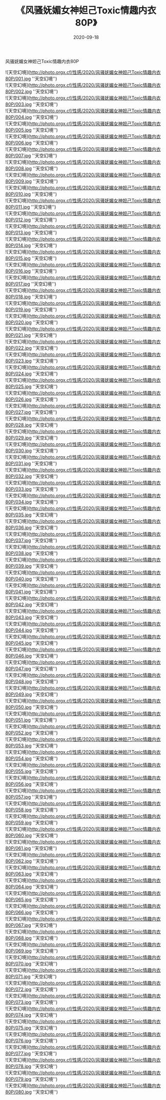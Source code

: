 ﻿---
layout: post
title:  《风骚妩媚女神妲己Toxic情趣内衣80P》
date:   2020-09-18
img: http://photo.orgx.cf/性感/2020/风骚妩媚女神妲己Toxic情趣内衣80P/000.jpg
categories: [美女, 性感, 泳衣]
---

风骚妩媚女神妲己Toxic情趣内衣80P



![天空幻境](http://photo.orgx.cf/性感/2020/风骚妩媚女神妲己Toxic情趣内衣80P/001.jpg ''天空幻境'') <br>
![天空幻境](http://photo.orgx.cf/性感/2020/风骚妩媚女神妲己Toxic情趣内衣80P/002.jpg ''天空幻境'') <br>
![天空幻境](http://photo.orgx.cf/性感/2020/风骚妩媚女神妲己Toxic情趣内衣80P/003.jpg ''天空幻境'') <br>
![天空幻境](http://photo.orgx.cf/性感/2020/风骚妩媚女神妲己Toxic情趣内衣80P/004.jpg ''天空幻境'') <br>
![天空幻境](http://photo.orgx.cf/性感/2020/风骚妩媚女神妲己Toxic情趣内衣80P/005.jpg ''天空幻境'') <br>
![天空幻境](http://photo.orgx.cf/性感/2020/风骚妩媚女神妲己Toxic情趣内衣80P/006.jpg ''天空幻境'') <br>
![天空幻境](http://photo.orgx.cf/性感/2020/风骚妩媚女神妲己Toxic情趣内衣80P/007.jpg ''天空幻境'') <br>
![天空幻境](http://photo.orgx.cf/性感/2020/风骚妩媚女神妲己Toxic情趣内衣80P/008.jpg ''天空幻境'') <br>
![天空幻境](http://photo.orgx.cf/性感/2020/风骚妩媚女神妲己Toxic情趣内衣80P/009.jpg ''天空幻境'') <br>
![天空幻境](http://photo.orgx.cf/性感/2020/风骚妩媚女神妲己Toxic情趣内衣80P/010.jpg ''天空幻境'') <br>
![天空幻境](http://photo.orgx.cf/性感/2020/风骚妩媚女神妲己Toxic情趣内衣80P/011.jpg ''天空幻境'') <br>
![天空幻境](http://photo.orgx.cf/性感/2020/风骚妩媚女神妲己Toxic情趣内衣80P/012.jpg ''天空幻境'') <br>
![天空幻境](http://photo.orgx.cf/性感/2020/风骚妩媚女神妲己Toxic情趣内衣80P/013.jpg ''天空幻境'') <br>
![天空幻境](http://photo.orgx.cf/性感/2020/风骚妩媚女神妲己Toxic情趣内衣80P/014.jpg ''天空幻境'') <br>
![天空幻境](http://photo.orgx.cf/性感/2020/风骚妩媚女神妲己Toxic情趣内衣80P/015.jpg ''天空幻境'') <br>
![天空幻境](http://photo.orgx.cf/性感/2020/风骚妩媚女神妲己Toxic情趣内衣80P/016.jpg ''天空幻境'') <br>
![天空幻境](http://photo.orgx.cf/性感/2020/风骚妩媚女神妲己Toxic情趣内衣80P/017.jpg ''天空幻境'') <br>
![天空幻境](http://photo.orgx.cf/性感/2020/风骚妩媚女神妲己Toxic情趣内衣80P/018.jpg ''天空幻境'') <br>
![天空幻境](http://photo.orgx.cf/性感/2020/风骚妩媚女神妲己Toxic情趣内衣80P/019.jpg ''天空幻境'') <br>
![天空幻境](http://photo.orgx.cf/性感/2020/风骚妩媚女神妲己Toxic情趣内衣80P/020.jpg ''天空幻境'') <br>
![天空幻境](http://photo.orgx.cf/性感/2020/风骚妩媚女神妲己Toxic情趣内衣80P/021.jpg ''天空幻境'') <br>
![天空幻境](http://photo.orgx.cf/性感/2020/风骚妩媚女神妲己Toxic情趣内衣80P/022.jpg ''天空幻境'') <br>
![天空幻境](http://photo.orgx.cf/性感/2020/风骚妩媚女神妲己Toxic情趣内衣80P/023.jpg ''天空幻境'') <br>
![天空幻境](http://photo.orgx.cf/性感/2020/风骚妩媚女神妲己Toxic情趣内衣80P/024.jpg ''天空幻境'') <br>
![天空幻境](http://photo.orgx.cf/性感/2020/风骚妩媚女神妲己Toxic情趣内衣80P/025.jpg ''天空幻境'') <br>
![天空幻境](http://photo.orgx.cf/性感/2020/风骚妩媚女神妲己Toxic情趣内衣80P/026.jpg ''天空幻境'') <br>
![天空幻境](http://photo.orgx.cf/性感/2020/风骚妩媚女神妲己Toxic情趣内衣80P/027.jpg ''天空幻境'') <br>
![天空幻境](http://photo.orgx.cf/性感/2020/风骚妩媚女神妲己Toxic情趣内衣80P/028.jpg ''天空幻境'') <br>
![天空幻境](http://photo.orgx.cf/性感/2020/风骚妩媚女神妲己Toxic情趣内衣80P/029.jpg ''天空幻境'') <br>
![天空幻境](http://photo.orgx.cf/性感/2020/风骚妩媚女神妲己Toxic情趣内衣80P/030.jpg ''天空幻境'') <br>
![天空幻境](http://photo.orgx.cf/性感/2020/风骚妩媚女神妲己Toxic情趣内衣80P/031.jpg ''天空幻境'') <br>
![天空幻境](http://photo.orgx.cf/性感/2020/风骚妩媚女神妲己Toxic情趣内衣80P/032.jpg ''天空幻境'') <br>
![天空幻境](http://photo.orgx.cf/性感/2020/风骚妩媚女神妲己Toxic情趣内衣80P/033.jpg ''天空幻境'') <br>
![天空幻境](http://photo.orgx.cf/性感/2020/风骚妩媚女神妲己Toxic情趣内衣80P/034.jpg ''天空幻境'') <br>
![天空幻境](http://photo.orgx.cf/性感/2020/风骚妩媚女神妲己Toxic情趣内衣80P/035.jpg ''天空幻境'') <br>
![天空幻境](http://photo.orgx.cf/性感/2020/风骚妩媚女神妲己Toxic情趣内衣80P/036.jpg ''天空幻境'') <br>
![天空幻境](http://photo.orgx.cf/性感/2020/风骚妩媚女神妲己Toxic情趣内衣80P/037.jpg ''天空幻境'') <br>
![天空幻境](http://photo.orgx.cf/性感/2020/风骚妩媚女神妲己Toxic情趣内衣80P/038.jpg ''天空幻境'') <br>
![天空幻境](http://photo.orgx.cf/性感/2020/风骚妩媚女神妲己Toxic情趣内衣80P/039.jpg ''天空幻境'') <br>
![天空幻境](http://photo.orgx.cf/性感/2020/风骚妩媚女神妲己Toxic情趣内衣80P/040.jpg ''天空幻境'') <br>
![天空幻境](http://photo.orgx.cf/性感/2020/风骚妩媚女神妲己Toxic情趣内衣80P/041.jpg ''天空幻境'') <br>
![天空幻境](http://photo.orgx.cf/性感/2020/风骚妩媚女神妲己Toxic情趣内衣80P/042.jpg ''天空幻境'') <br>
![天空幻境](http://photo.orgx.cf/性感/2020/风骚妩媚女神妲己Toxic情趣内衣80P/043.jpg ''天空幻境'') <br>
![天空幻境](http://photo.orgx.cf/性感/2020/风骚妩媚女神妲己Toxic情趣内衣80P/044.jpg ''天空幻境'') <br>
![天空幻境](http://photo.orgx.cf/性感/2020/风骚妩媚女神妲己Toxic情趣内衣80P/045.jpg ''天空幻境'') <br>
![天空幻境](http://photo.orgx.cf/性感/2020/风骚妩媚女神妲己Toxic情趣内衣80P/046.jpg ''天空幻境'') <br>
![天空幻境](http://photo.orgx.cf/性感/2020/风骚妩媚女神妲己Toxic情趣内衣80P/047.jpg ''天空幻境'') <br>
![天空幻境](http://photo.orgx.cf/性感/2020/风骚妩媚女神妲己Toxic情趣内衣80P/048.jpg ''天空幻境'') <br>
![天空幻境](http://photo.orgx.cf/性感/2020/风骚妩媚女神妲己Toxic情趣内衣80P/049.jpg ''天空幻境'') <br>
![天空幻境](http://photo.orgx.cf/性感/2020/风骚妩媚女神妲己Toxic情趣内衣80P/050.jpg ''天空幻境'') <br>
![天空幻境](http://photo.orgx.cf/性感/2020/风骚妩媚女神妲己Toxic情趣内衣80P/051.jpg ''天空幻境'') <br>
![天空幻境](http://photo.orgx.cf/性感/2020/风骚妩媚女神妲己Toxic情趣内衣80P/052.jpg ''天空幻境'') <br>
![天空幻境](http://photo.orgx.cf/性感/2020/风骚妩媚女神妲己Toxic情趣内衣80P/053.jpg ''天空幻境'') <br>
![天空幻境](http://photo.orgx.cf/性感/2020/风骚妩媚女神妲己Toxic情趣内衣80P/054.jpg ''天空幻境'') <br>
![天空幻境](http://photo.orgx.cf/性感/2020/风骚妩媚女神妲己Toxic情趣内衣80P/055.jpg ''天空幻境'') <br>
![天空幻境](http://photo.orgx.cf/性感/2020/风骚妩媚女神妲己Toxic情趣内衣80P/056.jpg ''天空幻境'') <br>
![天空幻境](http://photo.orgx.cf/性感/2020/风骚妩媚女神妲己Toxic情趣内衣80P/057.jpg ''天空幻境'') <br>
![天空幻境](http://photo.orgx.cf/性感/2020/风骚妩媚女神妲己Toxic情趣内衣80P/058.jpg ''天空幻境'') <br>
![天空幻境](http://photo.orgx.cf/性感/2020/风骚妩媚女神妲己Toxic情趣内衣80P/059.jpg ''天空幻境'') <br>
![天空幻境](http://photo.orgx.cf/性感/2020/风骚妩媚女神妲己Toxic情趣内衣80P/060.jpg ''天空幻境'') <br>
![天空幻境](http://photo.orgx.cf/性感/2020/风骚妩媚女神妲己Toxic情趣内衣80P/061.jpg ''天空幻境'') <br>
![天空幻境](http://photo.orgx.cf/性感/2020/风骚妩媚女神妲己Toxic情趣内衣80P/062.jpg ''天空幻境'') <br>
![天空幻境](http://photo.orgx.cf/性感/2020/风骚妩媚女神妲己Toxic情趣内衣80P/063.jpg ''天空幻境'') <br>
![天空幻境](http://photo.orgx.cf/性感/2020/风骚妩媚女神妲己Toxic情趣内衣80P/064.jpg ''天空幻境'') <br>
![天空幻境](http://photo.orgx.cf/性感/2020/风骚妩媚女神妲己Toxic情趣内衣80P/065.jpg ''天空幻境'') <br>
![天空幻境](http://photo.orgx.cf/性感/2020/风骚妩媚女神妲己Toxic情趣内衣80P/066.jpg ''天空幻境'') <br>
![天空幻境](http://photo.orgx.cf/性感/2020/风骚妩媚女神妲己Toxic情趣内衣80P/067.jpg ''天空幻境'') <br>
![天空幻境](http://photo.orgx.cf/性感/2020/风骚妩媚女神妲己Toxic情趣内衣80P/068.jpg ''天空幻境'') <br>
![天空幻境](http://photo.orgx.cf/性感/2020/风骚妩媚女神妲己Toxic情趣内衣80P/069.jpg ''天空幻境'') <br>
![天空幻境](http://photo.orgx.cf/性感/2020/风骚妩媚女神妲己Toxic情趣内衣80P/070.jpg ''天空幻境'') <br>
![天空幻境](http://photo.orgx.cf/性感/2020/风骚妩媚女神妲己Toxic情趣内衣80P/071.jpg ''天空幻境'') <br>
![天空幻境](http://photo.orgx.cf/性感/2020/风骚妩媚女神妲己Toxic情趣内衣80P/072.jpg ''天空幻境'') <br>
![天空幻境](http://photo.orgx.cf/性感/2020/风骚妩媚女神妲己Toxic情趣内衣80P/073.jpg ''天空幻境'') <br>
![天空幻境](http://photo.orgx.cf/性感/2020/风骚妩媚女神妲己Toxic情趣内衣80P/074.jpg ''天空幻境'') <br>
![天空幻境](http://photo.orgx.cf/性感/2020/风骚妩媚女神妲己Toxic情趣内衣80P/075.jpg ''天空幻境'') <br>
![天空幻境](http://photo.orgx.cf/性感/2020/风骚妩媚女神妲己Toxic情趣内衣80P/076.jpg ''天空幻境'') <br>
![天空幻境](http://photo.orgx.cf/性感/2020/风骚妩媚女神妲己Toxic情趣内衣80P/077.jpg ''天空幻境'') <br>
![天空幻境](http://photo.orgx.cf/性感/2020/风骚妩媚女神妲己Toxic情趣内衣80P/078.jpg ''天空幻境'') <br>
![天空幻境](http://photo.orgx.cf/性感/2020/风骚妩媚女神妲己Toxic情趣内衣80P/079.jpg ''天空幻境'') <br>
![天空幻境](http://photo.orgx.cf/性感/2020/风骚妩媚女神妲己Toxic情趣内衣80P/080.jpg ''天空幻境'') <br>